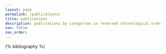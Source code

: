 ```yaml
---
layout: page
permalink: /publications/
title: publications
description: publications by categories in reversed chronological order. generated by jekyll-scholar.
nav: false
nav_order: 
---
```


<!-- _pages/publications.md -->
<div class="publications">

{% bibliography %}

</div>
